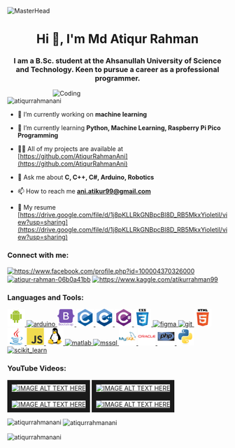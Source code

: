 ![MasterHead](https://mir-s3-cdn-cf.behance.net/project_modules/fs/54b6c068097599.5b50bca476b9b.gif)
<h1 align="center">Hi 👋, I'm Md Atiqur Rahman</h1>
<h3 align="center">I am a B.Sc. student at the Ahsanullah University of Science and Technology. Keen to pursue a career as a professional programmer.</h3>
<img align="right" alt="Coding" width="400" src="https://camo.githubusercontent.com/cae12fddd9d6982901d82580bdf321d81fb299141098ca1c2d4891870827bf17/68747470733a2f2f6d69726f2e6d656469756d2e636f6d2f6d61782f313336302f302a37513379765349765f7430696f4a2d5a2e676966">

<p align="left"> <img src="https://komarev.com/ghpvc/?username=atiqurrahmanani&label=Profile%20views&color=0e75b6&style=flat" alt="atiqurrahmanani" /> </p>


- 🔭 I’m currently working on **machine learning**

- 🌱 I’m currently learning **Python, Machine Learning, Raspberry Pi Pico Programming**

- 👨‍💻 All of my projects are available at [https://github.com/AtiqurRahmanAni](https://github.com/AtiqurRahmanAni)

- 💬 Ask me about **C, C++, C#, Arduino, Robotics**

- 📫 How to reach me **ani.atikur99@gmail.com**

- 📄 My resume [https://drive.google.com/file/d/1j8pKLLRkGNBpcBl8D_RB5MkxYioIetil/view?usp=sharing](https://drive.google.com/file/d/1j8pKLLRkGNBpcBl8D_RB5MkxYioIetil/view?usp=sharing)

<h3 align="left">Connect with me:</h3>
<p align="left">
<a href="https://www.facebook.com/profile.php?id=100004370326000" target="blank"><img align="center" src="https://raw.githubusercontent.com/rahuldkjain/github-profile-readme-generator/master/src/images/icons/Social/facebook.svg" alt="https://www.facebook.com/profile.php?id=100004370326000" height="30" width="40" /></a>
<a href="https://linkedin.com/in/atiqur-rahman-06b0a41bb" target="blank"><img align="center" src="https://raw.githubusercontent.com/rahuldkjain/github-profile-readme-generator/master/src/images/icons/Social/linked-in-alt.svg" alt="atiqur-rahman-06b0a41bb" height="30" width="40" /></a>
<a href="https://kaggle.com/https://www.kaggle.com/atikurrahman99" target="blank"><img align="center" src="https://raw.githubusercontent.com/rahuldkjain/github-profile-readme-generator/master/src/images/icons/Social/kaggle.svg" alt="https://www.kaggle.com/atikurrahman99" height="30" width="40" /></a>


<h3 align="left">Languages and Tools:</h3>
<p align="left"> <a href="https://developer.android.com" target="_blank" rel="noreferrer"> <img src="https://raw.githubusercontent.com/devicons/devicon/master/icons/android/android-original-wordmark.svg" alt="android" width="40" height="40"/> </a> <a href="https://www.arduino.cc/" target="_blank" rel="noreferrer"> <img src="https://cdn.worldvectorlogo.com/logos/arduino-1.svg" alt="arduino" width="40" height="40"/> </a> <a href="https://getbootstrap.com" target="_blank" rel="noreferrer"> <img src="https://raw.githubusercontent.com/devicons/devicon/master/icons/bootstrap/bootstrap-plain-wordmark.svg" alt="bootstrap" width="40" height="40"/> </a> <a href="https://www.cprogramming.com/" target="_blank" rel="noreferrer"> <img src="https://raw.githubusercontent.com/devicons/devicon/master/icons/c/c-original.svg" alt="c" width="40" height="40"/> </a> <a href="https://www.w3schools.com/cpp/" target="_blank" rel="noreferrer"> <img src="https://raw.githubusercontent.com/devicons/devicon/master/icons/cplusplus/cplusplus-original.svg" alt="cplusplus" width="40" height="40"/> </a> <a href="https://www.w3schools.com/cs/" target="_blank" rel="noreferrer"> <img src="https://raw.githubusercontent.com/devicons/devicon/master/icons/csharp/csharp-original.svg" alt="csharp" width="40" height="40"/> </a> <a href="https://www.w3schools.com/css/" target="_blank" rel="noreferrer"> <img src="https://raw.githubusercontent.com/devicons/devicon/master/icons/css3/css3-original-wordmark.svg" alt="css3" width="40" height="40"/> </a> <a href="https://www.figma.com/" target="_blank" rel="noreferrer"> <img src="https://www.vectorlogo.zone/logos/figma/figma-icon.svg" alt="figma" width="40" height="40"/> </a> <a href="https://git-scm.com/" target="_blank" rel="noreferrer"> <img src="https://www.vectorlogo.zone/logos/git-scm/git-scm-icon.svg" alt="git" width="40" height="40"/> </a> <a href="https://www.w3.org/html/" target="_blank" rel="noreferrer"> <img src="https://raw.githubusercontent.com/devicons/devicon/master/icons/html5/html5-original-wordmark.svg" alt="html5" width="40" height="40"/> </a> <a href="https://www.java.com" target="_blank" rel="noreferrer"> <img src="https://raw.githubusercontent.com/devicons/devicon/master/icons/java/java-original.svg" alt="java" width="40" height="40"/> </a> <a href="https://developer.mozilla.org/en-US/docs/Web/JavaScript" target="_blank" rel="noreferrer"> <img src="https://raw.githubusercontent.com/devicons/devicon/master/icons/javascript/javascript-original.svg" alt="javascript" width="40" height="40"/> </a> <a href="https://www.linux.org/" target="_blank" rel="noreferrer"> <img src="https://raw.githubusercontent.com/devicons/devicon/master/icons/linux/linux-original.svg" alt="linux" width="40" height="40"/> </a> <a href="https://www.mathworks.com/" target="_blank" rel="noreferrer"> <img src="https://upload.wikimedia.org/wikipedia/commons/2/21/Matlab_Logo.png" alt="matlab" width="40" height="40"/> </a> <a href="https://www.microsoft.com/en-us/sql-server" target="_blank" rel="noreferrer"> <img src="https://www.svgrepo.com/show/303229/microsoft-sql-server-logo.svg" alt="mssql" width="40" height="40"/> </a> <a href="https://www.mysql.com/" target="_blank" rel="noreferrer"> <img src="https://raw.githubusercontent.com/devicons/devicon/master/icons/mysql/mysql-original-wordmark.svg" alt="mysql" width="40" height="40"/> </a> <a href="https://www.oracle.com/" target="_blank" rel="noreferrer"> <img src="https://raw.githubusercontent.com/devicons/devicon/master/icons/oracle/oracle-original.svg" alt="oracle" width="40" height="40"/> </a> <a href="https://www.php.net" target="_blank" rel="noreferrer"> <img src="https://raw.githubusercontent.com/devicons/devicon/master/icons/php/php-original.svg" alt="php" width="40" height="40"/> </a> <a href="https://www.python.org" target="_blank" rel="noreferrer"> <img src="https://raw.githubusercontent.com/devicons/devicon/master/icons/python/python-original.svg" alt="python" width="40" height="40"/> </a> <a href="https://scikit-learn.org/" target="_blank" rel="noreferrer"> <img src="https://upload.wikimedia.org/wikipedia/commons/0/05/Scikit_learn_logo_small.svg" alt="scikit_learn" width="40" height="40"/> </a> </p>

<h3 align="left">YouTube Videos:</h3>

<a href="https://youtu.be/__dsA5tToHI"
   target="_blank"><img src="http://img.youtube.com/vi/__dsA5tToHI/0.jpg" 
alt="IMAGE ALT TEXT HERE" width="240" height="180" border="10" /></a>
<a href="https://youtu.be/Zb3qbIdM7zQ"
   target="_blank"><img src="http://img.youtube.com/vi/Zb3qbIdM7zQ/0.jpg" 
alt="IMAGE ALT TEXT HERE" width="240" height="180" border="10" /></a>
<a href="https://youtu.be/GbPMda4yXfE"
   target="_blank"><img src="http://img.youtube.com/vi/GbPMda4yXfE/0.jpg" 
alt="IMAGE ALT TEXT HERE" width="240" height="180" border="10" /></a>
<a href="https://youtu.be/mPkrGYO7Ji8"
   target="_blank"><img src="http://img.youtube.com/vi/mPkrGYO7Ji8/0.jpg" 
alt="IMAGE ALT TEXT HERE" width="240" height="180" border="10" /></a>


<p><img align="left" src="https://github-readme-stats.vercel.app/api/top-langs?username=atiqurrahmanani&show_icons=true&locale=en&layout=compact" alt="atiqurrahmanani" /></p>

<p>&nbsp;<img align="center" src="https://github-readme-stats.vercel.app/api?username=atiqurrahmanani&show_icons=true&locale=en" alt="atiqurrahmanani" /></p>

<p><img align="center" src="https://github-readme-streak-stats.herokuapp.com/?user=atiqurrahmanani&" alt="atiqurrahmanani" /></p>
